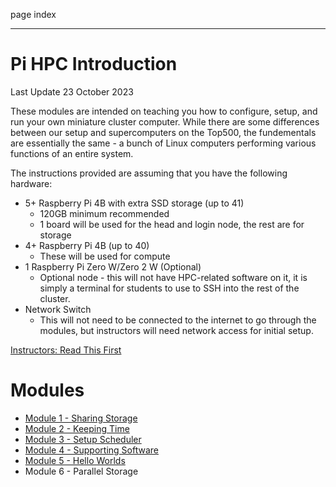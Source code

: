 page
index


---

# Pi HPC Introduction

<span class="small">Last Update 23 October 2023</span>

These modules are intended on teaching you how to configure, setup, and run your own miniature cluster computer. While there are some differences between our setup and supercomputers on the Top500, the fundementals are essentially the same - a bunch of Linux computers performing various functions of an entire system.

The instructions provided are assuming that you have the following hardware:

- 5+ Raspberry Pi 4B with extra SSD storage (up to 41)
  - 120GB minimum recommended
  - 1 board will be used for the head and login node, the rest are for storage
- 4+ Raspberry Pi 4B (up to 40)
  - These will be used for compute
- 1 Raspberry Pi Zero W/Zero 2 W (Optional)
  - Optional node - this will not have HPC-related software on it, it is simply a terminal for students to use to SSH into the rest of the cluster.
- Network Switch
  - This will not need to be connected to the internet to go through the modules, but instructors will need network access for initial setup.

[Instructors: Read This First](instructors)

# Modules

- [Module 1 - Sharing Storage](module-1)
- [Module 2 - Keeping Time](module-2)
- [Module 3 - Setup Scheduler](module-3)
- [Module 4 - Supporting Software](module-4)
- [Module 5 - Hello Worlds](module-5)
- Module 6 - Parallel Storage